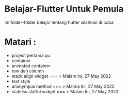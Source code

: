 # Belajar-Flutter Untuk Pemula
Ini folder-folder belajar tentang flutter silahkan di coba

# Matari :

- project pertama qu
- container
- animated container
- row dan column
- stack align widget === > Malam Ini, 27 May 2022
- text style 
- anonympus method === > Malma Ini, 27 May 2022
- statelss statful widget === > Malam Ini, 27 May 2022
